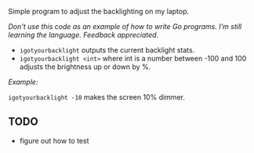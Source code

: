Simple program to adjust the backlighting on my laptop.

_Don't use this code as an example of how to write Go programs. I'm still learning the language. Feedback appreciated._

* `igotyourbacklight` outputs the current backlight stats.
* `igotyourbacklight <int>` where int is a number between -100 and 100 adjusts the brightness up or down by %.

*Example:*

`igotyourbacklight -10` makes the screen 10% dimmer.

## TODO

* figure out how to test